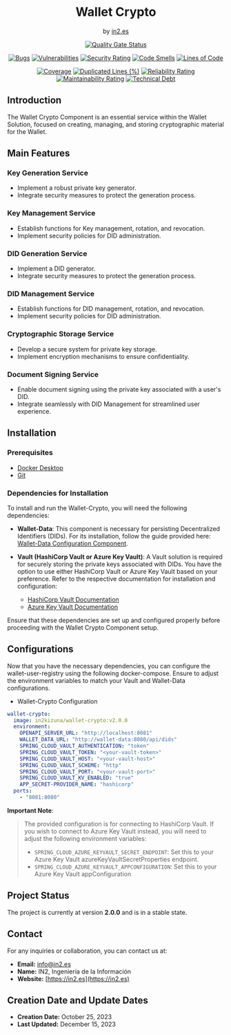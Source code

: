 <div align="center">

<h1>Wallet Crypto</h1>
<span>by </span><a href="https://in2.es">in2.es</a>
<p><p>

[![Quality Gate Status](https://sonarcloud.io/api/project_badges/measure?project=in2workspace_wallet-crypto&metric=alert_status)](https://sonarcloud.io/dashboard?id=in2workspace_wallet-crypto)

[![Bugs](https://sonarcloud.io/api/project_badges/measure?project=in2workspace_wallet-crypto&metric=bugs)](https://sonarcloud.io/summary/new_code?id=in2workspace_wallet-crypto)
[![Vulnerabilities](https://sonarcloud.io/api/project_badges/measure?project=in2workspace_wallet-crypto&metric=vulnerabilities)](https://sonarcloud.io/dashboard?id=in2workspace_wallet-crypto)
[![Security Rating](https://sonarcloud.io/api/project_badges/measure?project=in2workspace_wallet-crypto&metric=security_rating)](https://sonarcloud.io/dashboard?id=in2workspace_wallet-crypto)
[![Code Smells](https://sonarcloud.io/api/project_badges/measure?project=in2workspace_wallet-crypto&metric=code_smells)](https://sonarcloud.io/summary/new_code?id=in2workspace_wallet-crypto)
[![Lines of Code](https://sonarcloud.io/api/project_badges/measure?project=in2workspace_wallet-crypto&metric=ncloc)](https://sonarcloud.io/dashboard?id=in2workspace_wallet-crypto)

[![Coverage](https://sonarcloud.io/api/project_badges/measure?project=in2workspace_wallet-crypto&metric=coverage)](https://sonarcloud.io/summary/new_code?id=in2workspace_wallet-crypto)
[![Duplicated Lines (%)](https://sonarcloud.io/api/project_badges/measure?project=in2workspace_wallet-crypto&metric=duplicated_lines_density)](https://sonarcloud.io/summary/new_code?id=in2workspace_wallet-crypto)
[![Reliability Rating](https://sonarcloud.io/api/project_badges/measure?project=in2workspace_wallet-crypto&metric=reliability_rating)](https://sonarcloud.io/dashboard?id=in2workspace_wallet-crypto)
[![Maintainability Rating](https://sonarcloud.io/api/project_badges/measure?project=in2workspace_wallet-crypto&metric=sqale_rating)](https://sonarcloud.io/dashboard?id=in2workspace_wallet-crypto)
[![Technical Debt](https://sonarcloud.io/api/project_badges/measure?project=in2workspace_wallet-crypto&metric=sqale_index)](https://sonarcloud.io/summary/new_code?id=in2workspace_wallet-crypto)

</div>

## Introduction

The Wallet Crypto Component is an essential service within the Wallet Solution, focused on creating, managing, and storing cryptographic material for the Wallet.

## Main Features

### Key Generation Service
- Implement a robust private key generator.
- Integrate security measures to protect the generation process.

### Key Management Service
- Establish functions for Key management, rotation, and revocation.
- Implement security policies for DID administration.

### DID Generation Service
- Implement a DID generator.
- Integrate security measures to protect the generation process.

### DID Management Service
- Establish functions for DID management, rotation, and revocation.
- Implement security policies for DID administration.

### Cryptographic Storage Service
- Develop a secure system for private key storage.
- Implement encryption mechanisms to ensure confidentiality.

### Document Signing Service
- Enable document signing using the private key associated with a user's DID.
- Integrate seamlessly with DID Management for streamlined user experience.

## Installation
### Prerequisites
- [Docker Desktop](https://www.docker.com/)
- [Git](https://git-scm.com/)

### Dependencies for Installation
To install and run the Wallet-Crypto, you will need the following dependencies:

- **Wallet-Data**: This component is necessary for persisting Decentralized Identifiers (DIDs). For its installation, follow the guide provided here: [Wallet-Data Configuration Component](https://github.com/in2workspace/wallet-data.git).

- **Vault (HashiCorp Vault or Azure Key Vault)**: A Vault solution is required for securely storing the private keys associated with DIDs. You have the option to use either HashiCorp Vault or Azure Key Vault based on your preference. Refer to the respective documentation for installation and configuration:
  - [HashiCorp Vault Documentation](https://www.vaultproject.io/docs)
  - [Azure Key Vault Documentation](https://docs.microsoft.com/en-us/azure/key-vault/)

Ensure that these dependencies are set up and configured properly before proceeding with the Wallet Crypto Component setup.

## Configurations
Now that you have the necessary dependencies, you can configure the wallet-user-registry using the following docker-compose. Ensure to adjust the environment variables to match your Vault and Wallet-Data configurations.
* Wallet-Crypto Configuration
```yaml
wallet-crypto:
  image: in2kizuna/wallet-crypto:v2.0.0
  environment:
    OPENAPI_SERVER_URL: "http://localhost:8081"
    WALLET_DATA_URL: "http://wallet-data:8080/api/dids"
    SPRING_CLOUD_VAULT_AUTHENTICATION: "token"
    SPRING_CLOUD_VAULT_TOKEN: "<your-vault-token>"
    SPRING_CLOUD_VAULT_HOST: "<your-vault-host>"
    SPRING_CLOUD_VAULT_SCHEME: "http"
    SPRING_CLOUD_VAULT_PORT: "<your-vault-port>"
    SPRING_CLOUD_VAULT_KV_ENABLED: "true"
    APP_SECRET-PROVIDER_NAME: "hashicorp"
  ports:
    - "8081:8080"
```
**Important Note**:
> The provided configuration is for connecting to HashiCorp Vault. If you wish to connect to Azure Key Vault instead, you will need to adjust the following environment variables:
> - `SPRING_CLOUD_AZURE_KEYVAULT_SECRET_ENDPOINT`: Set this to your Azure Key Vault azureKeyVaultSecretProperties endpoint.
> - `SPRING_CLOUD_AZURE_KEYVAULT_APPCONFIGURATION`: Set this to your Azure Key Vault appConfiguration

## Project Status
The project is currently at version **2.0.0** and is in a stable state.

## Contact
For any inquiries or collaboration, you can contact us at:
* **Email:** [info@in2.es](mailto:info@in2.es)
* **Name:** IN2, Ingeniería de la Información
* **Website:** [https://in2.es](https://in2.es)

## Creation Date and Update Dates
* **Creation Date:** October 25, 2023
* **Last Updated:** December 15, 2023
